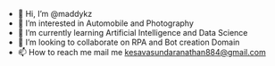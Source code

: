 - 👋 Hi, I’m @maddykz
- 👀 I’m interested in Automobile and Photography
- 🌱 I’m currently learning Artificial Intelligence and Data Science
- 💞️ I’m looking to collaborate on RPA and Bot creation Domain
- 📫 How to reach me mail me kesavasundaranathan884@gmail.com

<!---
maddykz/maddykz is a ✨ special ✨ repository because its `README.md` (this file) appears on your GitHub profile.
You can click the Preview link to take a look at your changes.
--->
